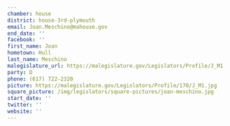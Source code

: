 ```yaml
---
chamber: house
district: house-3rd-plymouth
email: Joan.Meschino@mahouse.gov
end_date: ''
facebook: ''
first_name: Joan
hometown: Hull
last_name: Meschino
malegislature_url: https://malegislature.gov/Legislators/Profile/J_M1
party: D
phone: (617) 722-2320
picture: https://malegislature.gov/Legislators/Profile/170/J_M1.jpg
square_picture: /img/legislators/square-pictures/joan-meschino.jpg
start_date: ''
twitter: ''
website: ''
---
```

